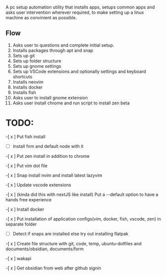 A pc setup automation utility that installs apps, setups common apps and asks user intervention wherever required, to make setting up a linux machine as convinient as possible. 

## Flow
1. Asks user to questions and complete initial setup. 
2. Installs packages through apt and snap
3. Sets up git
4. Sets up folder structure
5. Sets up gnome settings
6. Sets up VSCode extensions and optionally settings and keyboard shortcuts
7. Installs neovim
8. Installs docker
9. Installs fish
10. Asks user to install gnome extension
11. Asks user install chrome and run script to install zen beta


# TODO:
-[ x ] Put fish install

-[ ] Install fnm and default node with it

-[ x ] Put zen install in addition to chrome

-[ x ] Put vim dot file

-[ x ] Snap install nvim and install latest lazyvim

-[ x ] Update vscode extensions

-[ x ] (kinda did this with nextJS like install) Put a --default option to have a hands free experience

-[ x ] Install docker

-[ x ] Put installation of application configs(vim, docker, fish, vscode, zen) in separate folder

-[ ] Detect if snaps are installed else try out installing flatpak

-[ x ] Create file structure with git, code, temp, ubuntu-dotfiles and documents/obsidian, documents/form

-[ x ] wakapi 

-[ x ] Get obsidian from web after github signin 
